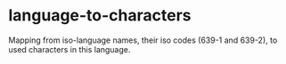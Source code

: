 # language-to-characters
Mapping from iso-language names, their iso codes (639-1 and 639-2), to used characters in this language.
